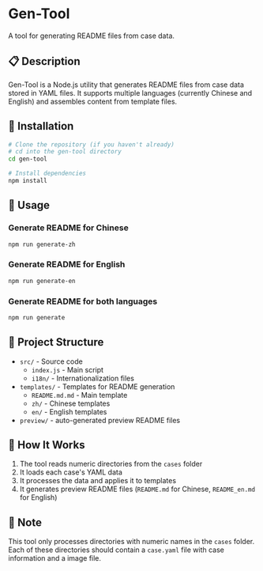 # Gen-Tool

A tool for generating README files from case data.

## 📋 Description

Gen-Tool is a Node.js utility that generates README files from case data stored in YAML files. It supports multiple languages (currently Chinese and English) and assembles content from template files.

## 🔧 Installation

```bash
# Clone the repository (if you haven't already)
# cd into the gen-tool directory
cd gen-tool

# Install dependencies
npm install
```

## 🚀 Usage

### Generate README for Chinese

```bash
npm run generate-zh
```

### Generate README for English

```bash
npm run generate-en
```

### Generate README for both languages

```bash
npm run generate
```

## 📁 Project Structure

- `src/` - Source code
  - `index.js` - Main script
  - `i18n/` - Internationalization files
- `templates/` - Templates for README generation
  - `README.md.md` - Main template
  - `zh/` - Chinese templates
  - `en/` - English templates
- `preview/` - auto-generated preview README files

## 🧩 How It Works

1. The tool reads numeric directories from the `cases` folder
2. It loads each case's YAML data
3. It processes the data and applies it to templates 
4. It generates preview README files (`README.md` for Chinese, `README_en.md` for English)

## 📝 Note

This tool only processes directories with numeric names in the `cases` folder. Each of these directories should contain a `case.yaml` file with case information and a image file.
